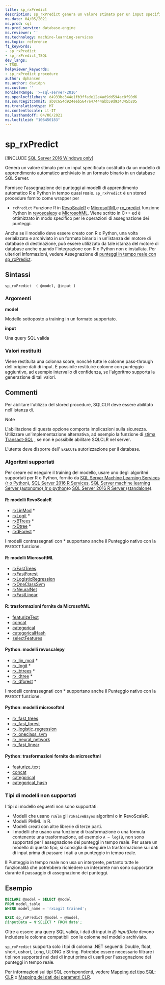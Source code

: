 ```yaml
---
title: sp_rxPredict
description: sp_rxPredict genera un valore stimato per un input specificato costituito da un modello di apprendimento automatico archiviato in un formato binario in un database SQL Server.
ms.date: 04/05/2021
ms.prod: sql
ms.prod_service: database-engine
ms.reviewer: ''
ms.technology: machine-learning-services
ms.topic: reference
f1_keywords:
- sp_rxPredict
- sp_rxPredict_TSQL
dev_langs:
- TSQL
helpviewer_keywords:
- sp_rxPredict procedure
author: dphansen
ms.author: davidph
ms.custom: ''
monikerRange: '>=sql-server-2016'
ms.openlocfilehash: d4933bc344e1fb3ffade12e4ad9dd594ac8f90d6
ms.sourcegitcommit: ab0c654d924eeb5647e47444abb59d934345b205
ms.translationtype: MT
ms.contentlocale: it-IT
ms.lasthandoff: 04/06/2021
ms.locfileid: "106450183"
---
```

# <a name="sp_rxpredict"></a>sp_rxPredict  
[!INCLUDE [SQL Server 2016 Windows only](../../includes/applies-to-version/sqlserver2016-windows-only.md)]

Genera un valore stimato per un input specificato costituito da un modello di apprendimento automatico archiviato in un formato binario in un database SQL Server.

Fornisce l'assegnazione dei punteggi ai modelli di apprendimento automatico R e Python in tempo quasi reale. `sp_rxPredict` è un stored procedure fornito come wrapper per 
- `rxPredict` Funzione R in [RevoScaleR](/r-server/r-reference/revoscaler/revoscaler) e [MicrosoftML](/r-server/r-reference/microsoftml/microsoftml-package)e [rx_predict](/machine-learning-server/python-reference/revoscalepy/rx-predict) funzione Python in [revoscalepy](/machine-learning-server/python-reference/revoscalepy/revoscalepy-package) e [MicrosoftML](/machine-learning-server/python-reference/microsoftml/microsoftml-package). Viene scritto in C++ ed è ottimizzato in modo specifico per le operazioni di assegnazione dei punteggi.

Anche se il modello deve essere creato con R o Python, una volta serializzato e archiviato in un formato binario in un'istanza del motore di database di destinazione, può essere utilizzato da tale istanza del motore di database anche quando l'integrazione con R o Python non è installata. Per ulteriori informazioni, vedere Assegnazione di [punteggi in tempo reale con sp_rxPredict](../../machine-learning/predictions/real-time-scoring.md).

## <a name="syntax"></a>Sintassi

```
sp_rxPredict  ( @model, @input )
```

### <a name="arguments"></a>Argomenti

**model**

Modello sottoposto a training in un formato supportato. 

**input**

Una query SQL valida

### <a name="return-values"></a>Valori restituiti

Viene restituita una colonna score, nonché tutte le colonne pass-through dell'origine dati di input.
È possibile restituire colonne con punteggio aggiuntivo, ad esempio intervallo di confidenza, se l'algoritmo supporta la generazione di tali valori.

## <a name="remarks"></a>Commenti

Per abilitare l'utilizzo del stored procedure, SQLCLR deve essere abilitato nell'istanza di.

> [!NOTE]
> L'abilitazione di questa opzione comporta implicazioni sulla sicurezza. Utilizzare un'implementazione alternativa, ad esempio la funzione di [stima Transact-SQL](../../t-sql/queries/predict-transact-sql.md?view=sql-server-2017&preserve-view=true) , se non è possibile abilitare SQLCLR nel server.

L'utente deve disporre dell' `EXECUTE` autorizzazione per il database.

### <a name="supported-algorithms"></a>Algoritmi supportati

Per creare ed eseguire il training del modello, usare uno degli algoritmi supportati per R o Python, fornito da [SQL Server Machine Learning Services (r o Python)](../../machine-learning/sql-server-machine-learning-services.md), [SQL Server 2016 R Services](../../machine-learning/r/sql-server-r-services.md), [SQL Server machine learning Server (autonomo) (r o python)](../../machine-learning/r/r-server-standalone.md)o [SQL Server 2016 R Server (standalone)](../../machine-learning/r/r-server-standalone.md?view=sql-server-2016&preserve-view=true).

#### <a name="r-revoscaler-models"></a>R: modelli RevoScaleR

  + [rxLinMod](/machine-learning-server/r-reference/revoscaler/rxlinmod) \*
  + [rxLogit](/machine-learning-server/r-reference/revoscaler/rxlogit) \*
  + [rxBTrees](/machine-learning-server/r-reference/revoscaler/rxbtrees) \*
  + [rxDtree](/machine-learning-server/r-reference/revoscaler/rxdtree) \*
  + [rxdForest](/machine-learning-server/r-reference/revoscaler/rxdforest) \*

I modelli contrassegnati con \* supportano anche il Punteggio nativo con la `PREDICT` funzione.

#### <a name="r-microsoftml-models"></a>R: modelli MicrosoftML

  + [rxFastTrees](/machine-learning-server/r-reference/microsoftml/rxfasttrees)
  + [rxFastForest](/machine-learning-server/r-reference/microsoftml/rxfastforest)
  + [rxLogisticRegression](/machine-learning-server/r-reference/microsoftml/rxlogisticregression)
  + [rxOneClassSvm](/machine-learning-server/r-reference/microsoftml/rxoneclasssvm)
  + [rxNeuralNet](/machine-learning-server/r-reference/microsoftml/rxneuralnet)
  + [rxFastLinear](/machine-learning-server/r-reference/microsoftml/rxfastlinear)

#### <a name="r-transformations-supplied-by-microsoftml"></a>R: trasformazioni fornite da MicrosoftML

  + [featurizeText](/machine-learning-server/r-reference/microsoftml/rxfasttrees)
  + [concat](/machine-learning-server/r-reference/microsoftml/concat)
  + [categorical](/machine-learning-server/r-reference/microsoftml/categorical)
  + [categoricalHash](/machine-learning-server/r-reference/microsoftml/categoricalHash)
  + [selectFeatures](/machine-learning-server/r-reference/microsoftml/selectFeatures)

#### <a name="python-revoscalepy-models"></a>Python: modelli revoscalepy

  + [rx_lin_mod](/machine-learning-server/python-reference/revoscalepy/rx-lin-mod) \*
  + [rx_logit](/machine-learning-server/python-reference/revoscalepy/rx-logit) \*
  + [rx_btrees](/machine-learning-server/python-reference/revoscalepy/rx-btrees) \*
  + [rx_dtree](/machine-learning-server/python-reference/revoscalepy/rx-dtree) \*
  + [rx_dforest](/machine-learning-server/python-reference/revoscalepy/rx-dforest) \*

I modelli contrassegnati con \* supportano anche il Punteggio nativo con la `PREDICT` funzione.

#### <a name="python-microsoftml-models"></a>Python: modelli microsoftml

  + [rx_fast_trees](/machine-learning-server/python-reference/microsoftml/rx-fast-trees)
  + [rx_fast_forest](/machine-learning-server/python-reference/microsoftml/rx-fast-forest)
  + [rx_logistic_regression](/machine-learning-server/python-reference/microsoftml/rx-logistic-regression)
  + [rx_oneclass_svm](/machine-learning-server/python-reference/microsoftml/rx-oneclass-svm)
  + [rx_neural_network](/machine-learning-server/python-reference/microsoftml/rx-neural-network)
  + [rx_fast_linear](/machine-learning-server/python-reference/microsoftml/rx-fast-linear)

#### <a name="python-transformations-supplied-by-microsoftml"></a>Python: trasformazioni fornite da microsoftml

  + [featurize_text](/machine-learning-server/python-reference/microsoftml/rx-fast-trees)
  + [concat](/machine-learning-server/python-reference/microsoftml/concat)
  + [categorical](/machine-learning-server/python-reference/microsoftml/categorical)
  + [categorical_hash](/machine-learning-server/python-reference/microsoftml/categorical-hash)
  
### <a name="unsupported-model-types"></a>Tipi di modelli non supportati

I tipi di modello seguenti non sono supportati:

+ Modelli che usano `rxGlm` gli `rxNaiveBayes` algoritmi o in RevoScaleR.
+ Modelli PMML in R.
+ Modelli creati con altre librerie di terze parti.
+ I modelli che usano una funzione di trasformazione o una formula contenente una trasformazione, ad esempio `A ~ log(B`, non sono supportati per l'assegnazione dei punteggi in tempo reale. Per usare un modello di questo tipo, si consiglia di eseguire la trasformazione sui dati di input prima di passare i dati a un punteggio in tempo reale.

Il Punteggio in tempo reale non usa un interprete, pertanto tutte le funzionalità che potrebbero richiedere un interprete non sono supportate durante il passaggio di assegnazione dei punteggi.

## <a name="examples"></a>Esempio

```sql
DECLARE @model = SELECT @model 
FROM model_table 
WHERE model_name = 'rxLogit trained';

EXEC sp_rxPredict @model = @model,
@inputData = N'SELECT * FROM data';
```

Oltre a essere una query SQL valida, i dati di input in *\@ inputData* devono includere le colonne compatibili con le colonne nel modello archiviato.

`sp_rxPredict` supporta solo i tipi di colonna .NET seguenti: Double, float, short, ushort, Long, ULONG e String. Potrebbe essere necessario filtrare i tipi non supportati nei dati di input prima di usarli per l'assegnazione dei punteggi in tempo reale.

Per informazioni sui tipi SQL corrispondenti, vedere [Mapping del tipo SQL-CLR](/dotnet/framework/data/adonet/sql/linq/sql-clr-type-mapping) o [Mapping dei dati dei parametri CLR](../clr-integration-database-objects-types-net-framework/mapping-clr-parameter-data.md).
